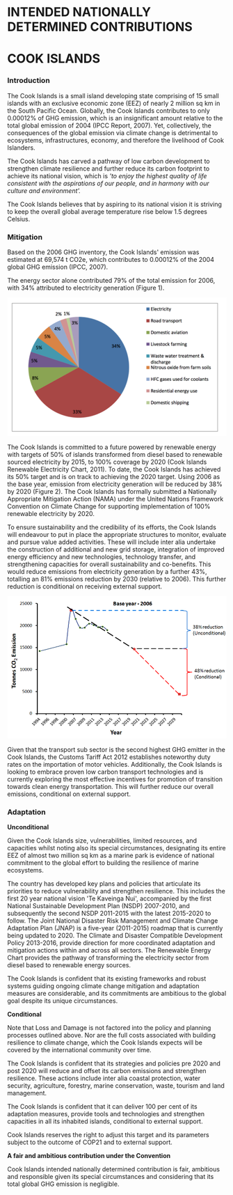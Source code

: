 <meta http-equiv='Content-Type' content='text/html; charset=utf-8'> 

# INTENDED NATIONALLY DETERMINED CONTRIBUTIONS 
# COOK ISLANDS 


### Introduction
The Cook Islands is a small island developing state comprising of 15 small islands with an exclusive economic zone (EEZ) of nearly 2 million sq km in the South Pacific Ocean. Globally, the Cook Islands contributes to only 0.00012% of GHG emission, which is an insignificant amount relative to the total global emission of 2004 (IPCC Report, 2007). Yet, collectively, the consequences of the global emission via climate change is detrimental to ecosystems, infrastructures, economy, and therefore the livelihood of Cook Islanders. 

The Cook Islands has carved a pathway of low carbon development to strengthen climate resilience and further reduce its carbon footprint to achieve its national vision, which is *'to enjoy the highest quality of life consistent with the aspirations of our people, and in harmony with our culture and environment'.*

The Cook Islands believes that by aspiring to its national vision it is striving to keep the overall global average temperature rise below 1.5 degrees Celsius. 

### Mitigation 

Based on the 2006 GHG inventory, the Cook Islands' emission was estimated at 69,574 t CO2e, which contributes to 0.00012% of the 2004 global GHG emission (IPCC, 2007). 

The energy sector alone contributed 79% of the total emission for 2006, with 34% attributed to electricity generation (Figure 1). 

![Figure 1: Breakdown in national emission by activity for 2006 (Second National Communications, 2011)](./COK-1.PNG)

The Cook Islands is committed to a future powered by renewable energy with targets of 50% of islands transformed from diesel based to renewable sourced electricity by 2015, to 100% coverage by 2020 (Cook Islands Renewable Electricity Chart, 2011). To date, the Cook Islands has achieved its 50% target and is on track to achieving the 2020 target. Using 2006 as the base year, emission from electricity generation will be reduced by 38% by 2020 (Figure 2). The Cook Islands has formally submitted a Nationally Appropriate Mitigation Action (NAMA) under the United Nations Framework Convention on Climate Change for supporting implementation of 100% renewable electricity by 2020. 

To ensure sustainability and the credibility of its efforts, the Cook Islands will endeavour to put in place the appropriate structures to monitor, evaluate and pursue value added activities. These will include inter alia undertake the construction of additional and new grid storage, integration of improved energy efficiency and new technologies, technology transfer, and strengthening capacities for overall sustainability and co-benefits. This would reduce emissions from electricity generation by a further 43%, totalling an 81% emissions reduction by 2030 (relative to 2006). This further reduction is conditional on receiving external support. 

 
![Figure 2. Electricity emission from 1994 to 2014. The Cook Islands base year is 2006 (blue dash line) and an unconditional target of 38% reduction by 2020. A conditional reduction of 43% by 2030, making a total reduction of 81% in the electricity sub sector.](./COK-2.PNG)


Given that the transport sub sector is the second highest GHG emitter in the Cook Islands, the Customs Tariff Act 2012 establishes noteworthy duty rates on the importation of motor vehicles. Additionally, the Cook Islands is looking to embrace proven low carbon transport technologies and is currently exploring the most effective incentives for promotion of transition towards clean energy transportation. This will further reduce our overall emissions, conditional on external support. 

### Adaptation 

**Unconditional** 

Given the Cook Islands size, vulnerabilities, limited resources, and capacities whilst noting also its special circumstances, designating its entire EEZ of almost two million sq km as a marine park is evidence of national commitment to the global effort to building the resilience of marine ecosystems. 

The country has developed key plans and policies that articulate its priorities to reduce vulnerability and strengthen resilience. This includes the first 20 year national vision 'Te Kaveinga Nui', accompanied by the first National Sustainable Development Plan (NSDP) 2007-2010, and subsequently the second NSDP 2011-2015 with the latest 2015-2020 to follow. The Joint National Disaster Risk Management and Climate Change Adaptation Plan (JNAP) is a five-year (2011-2015) roadmap that is currently being updated to 2020. The Climate and Disaster Compatible Development Policy 2013-2016, provide direction for more coordinated adaptation and mitigation actions within and across all sectors. The Renewable Energy Chart provides the pathway of transforming the electricity sector from diesel based to renewable energy sources. 

The Cook Islands is confident that its existing frameworks and robust systems guiding ongoing climate change mitigation and adaptation measures are considerable, and its commitments are ambitious to the global goal despite its unique circumstances. 

**Conditional** 

Note that Loss and Damage is not factored into the policy and planning processes outlined above. Nor are the full costs associated with building resilience to climate change, which the Cook Islands expects will be covered by the international community over time. 

The Cook Islands is confident that its strategies and policies pre 2020 and post 2020 will reduce and offset its carbon emissions and strengthen resilience. These actions include inter alia coastal protection, water security, agriculture, forestry, marine conservation, waste, tourism and land management. 

The Cook Islands is confident that it can deliver 100 per cent of its adaptation measures, provide tools and technologies and strengthen capacities in all its inhabited islands, conditional to external support. 

Cook Islands reserves the right to adjust this target and its parameters subject to the outcome of COP21 and to external support. 

**A fair and ambitious contribution under the Convention** 

Cook Islands intended nationally determined contribution is fair, ambitious and responsible given its special circumstances and considering that its total global GHG emission is negligible. 

 

 

 

 

